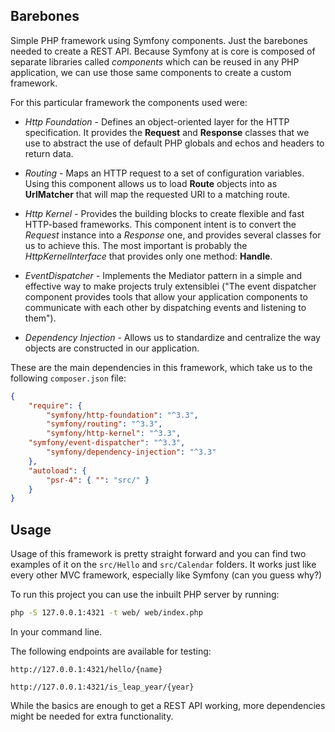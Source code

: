 ## Barebones

Simple PHP framework using Symfony components. Just the barebones needed to create a REST API. Because Symfony at is core is composed of separate libraries called *components* which can be reused in any PHP application, we can use those same components to create a custom framework.

For this particular framework the components used were:

* *Http Foundation* - Defines an object-oriented layer for the HTTP specification. It provides the **Request** and **Response** classes that we use to abstract the use of default PHP globals and echos and headers to return data.

* *Routing* - Maps an HTTP request to a set of configuration variables. Using this component allows us to load **Route** objects into as **UrlMatcher** that will map the requested URI to a matching route.

* *Http Kernel* - Provides the building blocks to create flexible and fast HTTP-based frameworks. This component intent is to convert the *Request* instance into a *Response* one, and provides several classes for us to achieve this. The most important is probably the *HttpKernelInterface* that provides only one method: **Handle**.

* *EventDispatcher* - Implements the Mediator pattern in a simple and effective way to make projects truly extensiblei ("The event dispatcher component provides tools that allow your application components to communicate with each other by dispatching events and listening to them").

* *Dependency Injection* - Allows us to standardize and centralize the way objects are constructed in our application.

These are the main dependencies in this framework, which take us to the following `composer.json` file:

```json
{
    "require": {
        "symfony/http-foundation": "^3.3",
        "symfony/routing": "^3.3",
        "symfony/http-kernel": "^3.3",
	"symfony/event-dispatcher": "^3.3",
        "symfony/dependency-injection": "^3.3"
    },
    "autoload": {
        "psr-4": { "": "src/" }
    }
}
```

## Usage

Usage of this framework is pretty straight forward and you can find two examples of it on the `src/Hello` and `src/Calendar` folders.  It works just like every other MVC framework, especially like Symfony (can you guess why?)

To run this project you can use the inbuilt PHP server by running:

```bash
php -S 127.0.0.1:4321 -t web/ web/index.php
```

In your command line.

The following endpoints are available for testing:

`http://127.0.0.1:4321/hello/{name}`

`http://127.0.0.1:4321/is_leap_year/{year}`


While the basics are enough to get a REST API working, more dependencies might be needed for extra functionality.
